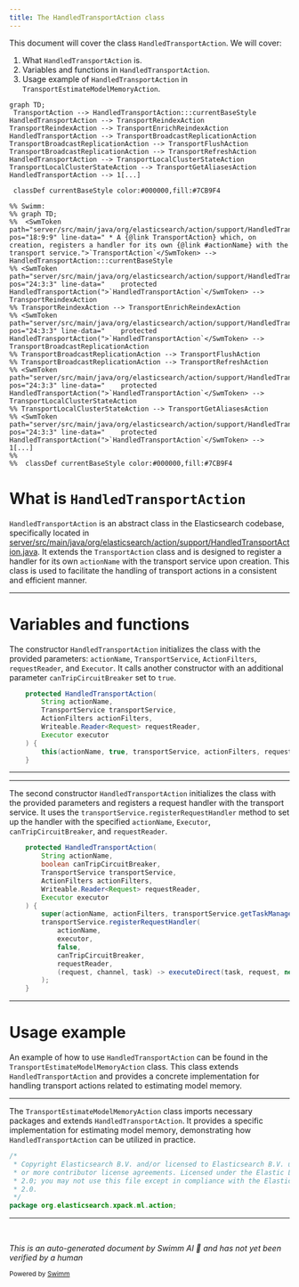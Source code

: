 ```yaml
---
title: The HandledTransportAction class
---
```

This document will cover the class <SwmToken path="server/src/main/java/org/elasticsearch/action/support/HandledTransportAction.java" pos="24:3:3" line-data="    protected HandledTransportAction(">`HandledTransportAction`</SwmToken>. We will cover:

1. What <SwmToken path="server/src/main/java/org/elasticsearch/action/support/HandledTransportAction.java" pos="24:3:3" line-data="    protected HandledTransportAction(">`HandledTransportAction`</SwmToken> is.
2. Variables and functions in <SwmToken path="server/src/main/java/org/elasticsearch/action/support/HandledTransportAction.java" pos="24:3:3" line-data="    protected HandledTransportAction(">`HandledTransportAction`</SwmToken>.
3. Usage example of <SwmToken path="server/src/main/java/org/elasticsearch/action/support/HandledTransportAction.java" pos="24:3:3" line-data="    protected HandledTransportAction(">`HandledTransportAction`</SwmToken> in <SwmToken path="x-pack/plugin/ml/src/main/java/org/elasticsearch/xpack/ml/action/TransportEstimateModelMemoryAction.java" pos="36:4:4" line-data="public class TransportEstimateModelMemoryAction extends HandledTransportAction&lt;">`TransportEstimateModelMemoryAction`</SwmToken>.

```mermaid
graph TD;
 TransportAction --> HandledTransportAction:::currentBaseStyle
HandledTransportAction --> TransportReindexAction
TransportReindexAction --> TransportEnrichReindexAction
HandledTransportAction --> TransportBroadcastReplicationAction
TransportBroadcastReplicationAction --> TransportFlushAction
TransportBroadcastReplicationAction --> TransportRefreshAction
HandledTransportAction --> TransportLocalClusterStateAction
TransportLocalClusterStateAction --> TransportGetAliasesAction
HandledTransportAction --> 1[...]

 classDef currentBaseStyle color:#000000,fill:#7CB9F4

%% Swimm:
%% graph TD;
%%  <SwmToken path="server/src/main/java/org/elasticsearch/action/support/HandledTransportAction.java" pos="18:9:9" line-data=" * A {@link TransportAction} which, on creation, registers a handler for its own {@link #actionName} with the transport service.">`TransportAction`</SwmToken> --> HandledTransportAction:::currentBaseStyle
%% <SwmToken path="server/src/main/java/org/elasticsearch/action/support/HandledTransportAction.java" pos="24:3:3" line-data="    protected HandledTransportAction(">`HandledTransportAction`</SwmToken> --> TransportReindexAction
%% TransportReindexAction --> TransportEnrichReindexAction
%% <SwmToken path="server/src/main/java/org/elasticsearch/action/support/HandledTransportAction.java" pos="24:3:3" line-data="    protected HandledTransportAction(">`HandledTransportAction`</SwmToken> --> TransportBroadcastReplicationAction
%% TransportBroadcastReplicationAction --> TransportFlushAction
%% TransportBroadcastReplicationAction --> TransportRefreshAction
%% <SwmToken path="server/src/main/java/org/elasticsearch/action/support/HandledTransportAction.java" pos="24:3:3" line-data="    protected HandledTransportAction(">`HandledTransportAction`</SwmToken> --> TransportLocalClusterStateAction
%% TransportLocalClusterStateAction --> TransportGetAliasesAction
%% <SwmToken path="server/src/main/java/org/elasticsearch/action/support/HandledTransportAction.java" pos="24:3:3" line-data="    protected HandledTransportAction(">`HandledTransportAction`</SwmToken> --> 1[...]
%% 
%%  classDef currentBaseStyle color:#000000,fill:#7CB9F4
```

# What is <SwmToken path="server/src/main/java/org/elasticsearch/action/support/HandledTransportAction.java" pos="24:3:3" line-data="    protected HandledTransportAction(">`HandledTransportAction`</SwmToken>

<SwmToken path="server/src/main/java/org/elasticsearch/action/support/HandledTransportAction.java" pos="24:3:3" line-data="    protected HandledTransportAction(">`HandledTransportAction`</SwmToken> is an abstract class in the Elasticsearch codebase, specifically located in <SwmPath>[server/src/main/java/org/elasticsearch/action/support/HandledTransportAction.java](server/src/main/java/org/elasticsearch/action/support/HandledTransportAction.java)</SwmPath>. It extends the <SwmToken path="server/src/main/java/org/elasticsearch/action/support/HandledTransportAction.java" pos="18:9:9" line-data=" * A {@link TransportAction} which, on creation, registers a handler for its own {@link #actionName} with the transport service.">`TransportAction`</SwmToken> class and is designed to register a handler for its own <SwmToken path="server/src/main/java/org/elasticsearch/action/support/HandledTransportAction.java" pos="25:3:3" line-data="        String actionName,">`actionName`</SwmToken> with the transport service upon creation. This class is used to facilitate the handling of transport actions in a consistent and efficient manner.

<SwmSnippet path="/server/src/main/java/org/elasticsearch/action/support/HandledTransportAction.java" line="24">

---

# Variables and functions

The constructor <SwmToken path="server/src/main/java/org/elasticsearch/action/support/HandledTransportAction.java" pos="24:3:3" line-data="    protected HandledTransportAction(">`HandledTransportAction`</SwmToken> initializes the class with the provided parameters: <SwmToken path="server/src/main/java/org/elasticsearch/action/support/HandledTransportAction.java" pos="25:3:3" line-data="        String actionName,">`actionName`</SwmToken>, <SwmToken path="server/src/main/java/org/elasticsearch/action/support/HandledTransportAction.java" pos="26:1:1" line-data="        TransportService transportService,">`TransportService`</SwmToken>, <SwmToken path="server/src/main/java/org/elasticsearch/action/support/HandledTransportAction.java" pos="27:1:1" line-data="        ActionFilters actionFilters,">`ActionFilters`</SwmToken>, <SwmToken path="server/src/main/java/org/elasticsearch/action/support/HandledTransportAction.java" pos="28:8:8" line-data="        Writeable.Reader&lt;Request&gt; requestReader,">`requestReader`</SwmToken>, and <SwmToken path="server/src/main/java/org/elasticsearch/action/support/HandledTransportAction.java" pos="29:1:1" line-data="        Executor executor">`Executor`</SwmToken>. It calls another constructor with an additional parameter <SwmToken path="server/src/main/java/org/elasticsearch/action/support/HandledTransportAction.java" pos="37:3:3" line-data="        boolean canTripCircuitBreaker,">`canTripCircuitBreaker`</SwmToken> set to `true`.

```java
    protected HandledTransportAction(
        String actionName,
        TransportService transportService,
        ActionFilters actionFilters,
        Writeable.Reader<Request> requestReader,
        Executor executor
    ) {
        this(actionName, true, transportService, actionFilters, requestReader, executor);
    }
```

---

</SwmSnippet>

<SwmSnippet path="/server/src/main/java/org/elasticsearch/action/support/HandledTransportAction.java" line="35">

---

The second constructor <SwmToken path="server/src/main/java/org/elasticsearch/action/support/HandledTransportAction.java" pos="35:3:3" line-data="    protected HandledTransportAction(">`HandledTransportAction`</SwmToken> initializes the class with the provided parameters and registers a request handler with the transport service. It uses the <SwmToken path="server/src/main/java/org/elasticsearch/action/support/HandledTransportAction.java" pos="44:1:3" line-data="        transportService.registerRequestHandler(">`transportService.registerRequestHandler`</SwmToken> method to set up the handler with the specified <SwmToken path="server/src/main/java/org/elasticsearch/action/support/HandledTransportAction.java" pos="36:3:3" line-data="        String actionName,">`actionName`</SwmToken>, <SwmToken path="server/src/main/java/org/elasticsearch/action/support/HandledTransportAction.java" pos="41:1:1" line-data="        Executor executor">`Executor`</SwmToken>, <SwmToken path="server/src/main/java/org/elasticsearch/action/support/HandledTransportAction.java" pos="37:3:3" line-data="        boolean canTripCircuitBreaker,">`canTripCircuitBreaker`</SwmToken>, and <SwmToken path="server/src/main/java/org/elasticsearch/action/support/HandledTransportAction.java" pos="40:8:8" line-data="        Writeable.Reader&lt;Request&gt; requestReader,">`requestReader`</SwmToken>.

```java
    protected HandledTransportAction(
        String actionName,
        boolean canTripCircuitBreaker,
        TransportService transportService,
        ActionFilters actionFilters,
        Writeable.Reader<Request> requestReader,
        Executor executor
    ) {
        super(actionName, actionFilters, transportService.getTaskManager(), executor);
        transportService.registerRequestHandler(
            actionName,
            executor,
            false,
            canTripCircuitBreaker,
            requestReader,
            (request, channel, task) -> executeDirect(task, request, new ChannelActionListener<>(channel))
        );
    }
```

---

</SwmSnippet>

# Usage example

An example of how to use <SwmToken path="server/src/main/java/org/elasticsearch/action/support/HandledTransportAction.java" pos="24:3:3" line-data="    protected HandledTransportAction(">`HandledTransportAction`</SwmToken> can be found in the <SwmToken path="x-pack/plugin/ml/src/main/java/org/elasticsearch/xpack/ml/action/TransportEstimateModelMemoryAction.java" pos="36:4:4" line-data="public class TransportEstimateModelMemoryAction extends HandledTransportAction&lt;">`TransportEstimateModelMemoryAction`</SwmToken> class. This class extends <SwmToken path="server/src/main/java/org/elasticsearch/action/support/HandledTransportAction.java" pos="24:3:3" line-data="    protected HandledTransportAction(">`HandledTransportAction`</SwmToken> and provides a concrete implementation for handling transport actions related to estimating model memory.

<SwmSnippet path="/x-pack/plugin/ml/src/main/java/org/elasticsearch/xpack/ml/action/TransportEstimateModelMemoryAction.java" line="1">

---

The <SwmToken path="x-pack/plugin/ml/src/main/java/org/elasticsearch/xpack/ml/action/TransportEstimateModelMemoryAction.java" pos="36:4:4" line-data="public class TransportEstimateModelMemoryAction extends HandledTransportAction&lt;">`TransportEstimateModelMemoryAction`</SwmToken> class imports necessary packages and extends <SwmToken path="server/src/main/java/org/elasticsearch/action/support/HandledTransportAction.java" pos="24:3:3" line-data="    protected HandledTransportAction(">`HandledTransportAction`</SwmToken>. It provides a specific implementation for estimating model memory, demonstrating how <SwmToken path="server/src/main/java/org/elasticsearch/action/support/HandledTransportAction.java" pos="24:3:3" line-data="    protected HandledTransportAction(">`HandledTransportAction`</SwmToken> can be utilized in practice.

```java
/*
 * Copyright Elasticsearch B.V. and/or licensed to Elasticsearch B.V. under one
 * or more contributor license agreements. Licensed under the Elastic License
 * 2.0; you may not use this file except in compliance with the Elastic License
 * 2.0.
 */
package org.elasticsearch.xpack.ml.action;
```

---

</SwmSnippet>

&nbsp;

*This is an auto-generated document by Swimm AI 🌊 and has not yet been verified by a human*

<SwmMeta version="3.0.0" repo-id="Z2l0aHViJTNBJTNBZWxhc3RpY3NlYXJjaCUzQSUzQVN3aW1tLURlbW8=" repo-name="elasticsearch" doc-type="class"><sup>Powered by [Swimm](/)</sup></SwmMeta>
